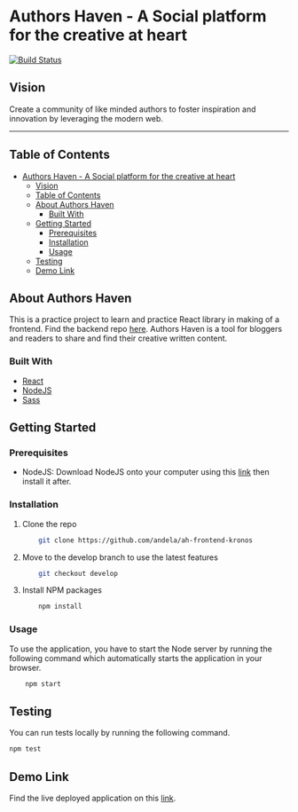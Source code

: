 
# Authors Haven - A Social platform for the creative at heart

[![Build Status](https://travis-ci.com/andela/ah-frontend-kronos.svg?branch=develop)](https://travis-ci.com/andela/ah-frontend-kronos)

## Vision

Create a community of like minded authors to foster inspiration and innovation
by leveraging the modern web.

-------

## Table of Contents

- [Authors Haven - A Social platform for the creative at heart](#Authors-Haven---A-Social-platform-for-the-creative-at-heart)
  - [Vision](#Vision)
  - [Table of Contents](#Table-of-Contents)
  - [About Authors Haven](#About-Authors-Haven)
    - [Built With](#Built-With)
  - [Getting Started](#Getting-Started)
    - [Prerequisites](#Prerequisites)
    - [Installation](#Installation)
    - [Usage](#Usage)
  - [Testing](#Testing)
  - [Demo Link](#Demo-Link)

## About Authors Haven

This is a practice project to learn and practice React library in making of a frontend. Find the backend repo [here](https://github.com/andela/ah-backend-kronos). Authors Haven is a tool for bloggers and readers to share and find their creative written content.

### Built With

- [React](https://getbootstrap.com)
- [NodeJS](https://nodejs.org)
- [Sass](https://sass-lang.com/)

<!-- GETTING STARTED -->
## Getting Started

### Prerequisites

* NodeJS: Download NodeJS onto your computer using this [link](https://nodejs.org/en/) then install it after.

### Installation

1. Clone the repo

    ```sh
        git clone https://github.com/andela/ah-frontend-kronos
    ```

2. Move to the develop branch to use the latest features

    ```sh
        git checkout develop
    ```

3. Install NPM packages

    ```sh
        npm install
    ```

### Usage

To use the application, you have to start the Node server by running the following command which automatically starts the application in your browser.

```sh
    npm start
```

## Testing

You can run tests locally by running the following command.

```sh
npm test
```

## Demo Link

Find the live deployed application on this [link](https://link-to-be-updated-soon/en/).
